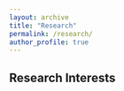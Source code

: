 ```yaml
---
layout: archive
title: "Research"
permalink: /research/
author_profile: true
---
```


Research Interests
---
